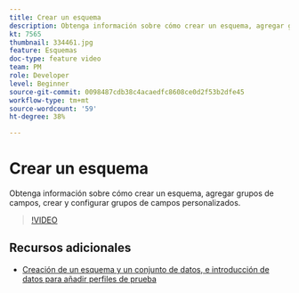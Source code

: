 ```yaml
---
title: Crear un esquema
description: Obtenga información sobre cómo crear un esquema, agregar grupos de campos, crear y configurar grupos de campos personalizados.
kt: 7565
thumbnail: 334461.jpg
feature: Esquemas
doc-type: feature video
team: PM
role: Developer
level: Beginner
source-git-commit: 0098487cdb38c4acaedfc8608ce0d2f53b2dfe45
workflow-type: tm+mt
source-wordcount: '59'
ht-degree: 38%

---
```



# Crear un esquema

Obtenga información sobre cómo crear un esquema, agregar grupos de campos, crear y configurar grupos de campos personalizados.

>[!VIDEO](https://video.tv.adobe.com/v/334461?quality=12)

## Recursos adicionales

* [Creación de un esquema y un conjunto de datos, e introducción de datos para añadir perfiles de prueba](https://experienceleague.adobe.com/docs/journey-optimizer/using/orchestrate-journeys/about-journeys/creating-test-profiles.html?lang=es)
